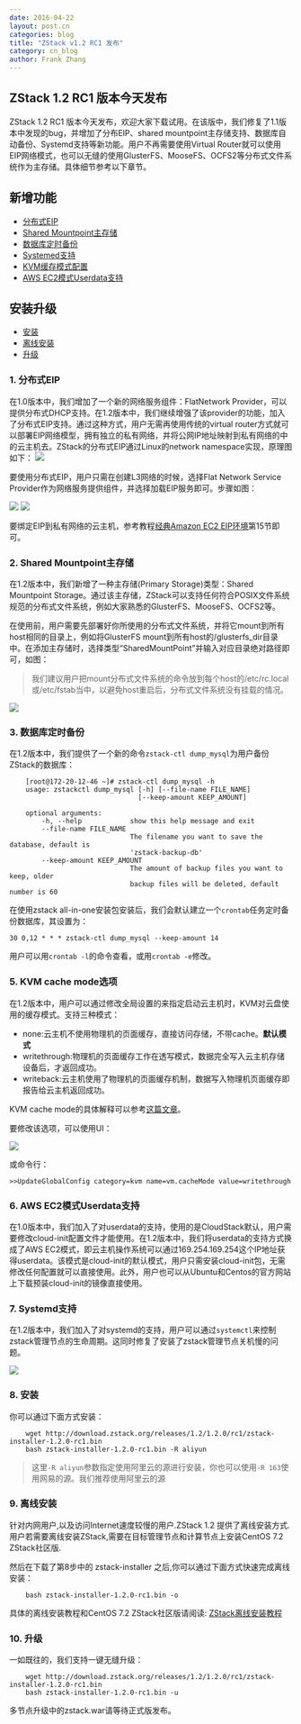 ```yaml
---
date: 2016-04-22
layout: post.cn
categories: blog
title: "ZStack v1.2 RC1 发布"
category: cn_blog
author: Frank Zhang
---
```


## ZStack 1.2 RC1 版本今天发布
ZStack 1.2 RC1 版本今天发布，欢迎大家下载试用。在该版中，我们修复了1.1版本中发现的bug，并增加了分布EIP、shared mountpoint主存储支持、数据库自动备份、Systemd支持等新功能。用户不再需要使用Virtual Router就可以使用EIP网络模式，也可以无缝的使用GlusterFS、MooseFS、OCFS2等分布式文件系统作为主存储。具体细节参考以下章节。

## 新增功能

* [分布式EIP](#eip)
* [Shared Mountpoint主存储](#smp)
* [数据库定时备份](#database)
* [Systemed支持](#systemd)
* [KVM缓存模式配置](#cachemode)
* [AWS EC2模式Userdata支持](#userdata)

## 安装升级

* [安装](#install)
* [离线安装](#offlineinstall)
* [升级](#upgrade)

<h3 id="eip">1. 分布式EIP </h3>
在1.0版本中，我们增加了一个新的网络服务组件：FlatNetwork Provider，可以提供分布式DHCP支持。在1.2版本中，我们继续增强了该provider的功能，加入了分布式EIP支持。通过这种方式，用户无需再使用传统的virtual router方式就可以部署EIP网络模型，拥有独立的私有网络，并将公网IP地址映射到私有网络的中的云主机去。ZStack的分布式EIP通过Linux的network namespace实现，原理图如下：

<img src="/images/1.2/eipoverview.png" class="center-img img-responsive">

要使用分布式EIP，用户只需在创建L3网络的时候，选择Flat Network Service Provider作为网络服务提供组件，并选择加载EIP服务即可。步骤如图：

<img src="/images/1.2/eip1.png" class="center-img img-responsive">
<img src="/images/1.2/eip2.png" class="center-img img-responsive">

要绑定EIP到私有网络的云主机，参考教程[经典Amazon EC2 EIP环境](http://zstack.org/cn/tutorials/ec2-ui.html)第15节即可。

<h3 id="smp">2. Shared Mountpoint主存储</h3>

在1.2版本中，我们新增了一种主存储(Primary Storage)类型：Shared Mountpoint Storage。通过该主存储，ZStack可以支持任何符合POSIX文件系统规范的分布式文件系统，例如大家熟悉的GlusterFS、MooseFS、OCFS2等。

在使用前，用户需要先部署好你所使用的分布式文件系统，并将它mount到所有host相同的目录上，例如将GlusterFS mount到所有host的/glusterfs_dir目录中。在添加主存储时，选择类型“SharedMountPoint”并输入对应目录绝对路径即可，如图：

>我们建议用户把mount分布式文件系统的命令放到每个host的/etc/rc.local或/etc/fstab当中，以避免host重启后，分布式文件系统没有挂载的情况。

<img src="/images/1.2/smp.png" class="center-img img-responsive">

<h3 id="database">3. 数据库定时备份</h3>

在1.2版本中，我们提供了一个新的命令`zstack-ctl dump_mysql`为用户备份ZStack的数据库：

		[root@172-20-12-46 ~]# zstack-ctl dump_mysql -h
		usage: zstackctl dump_mysql [-h] [--file-name FILE_NAME]
                            		[--keep-amount KEEP_AMOUNT]

		optional arguments:
  			-h, --help            show this help message and exit
  			--file-name FILE_NAME
                        		  The filename you want to save the database, default is
                        		  'zstack-backup-db'
  			--keep-amount KEEP_AMOUNT
                        		  The amount of backup files you want to keep, older
                        		  backup files will be deleted, default number is 60

在使用zstack all-in-one安装包安装后，我们会默认建立一个`crontab`任务定时备份数据库，其设置为：

	30 0,12 * * * zstack-ctl dump_mysql --keep-amount 14

用户可以用`crontab -l`的命令查看，或用`crontab -e`修改。

<h3 id="cachemode">5. KVM cache mode选项</h3>

在1.2版本中，用户可以通过修改全局设置的来指定启动云主机时，KVM对云盘使用的缓存模式。支持三种模式：

* none:云主机不使用物理机的页面缓存，直接访问存储，不带cache。**默认模式**
* writethrough:物理机的页面缓存工作在透写模式，数据完全写入云主机存储设备后，才返回成功。
* writeback:云主机使用了物理机的页面缓存机制，数据写入物理机页面缓存即报告给云主机返回成功。

KVM cache mode的具体解释可以参考[这篇文章](https://www.ibm.com/support/knowledgecenter/linuxonibm/liaat/liaatbpkvmguestcache.htm)。

要修改该选项，可以使用UI：

<img src="/images/1.2/cachemode.png" class="center-img img-responsive">

或命令行：

	>>UpdateGlobalConfig category=kvm name=vm.cacheMode value=writethrough

<h3 id="userdata">6. AWS EC2模式Userdata支持</h3>

在1.0版本中，我们加入了对userdata的支持，使用的是CloudStack默认，用户需要修改cloud-init配置文件才能使用。在1.2版本中，我们将userdata的支持方式换成了AWS EC2模式，即云主机操作系统可以通过169.254.169.254这个IP地址获得userdata。该模式是cloud-init的默认模式，用户只需安装cloud-init包，无需修改任何配置就可以直接使用。此外，用户也可以从Ubuntu和Centos的官方网站上下载预装cloud-init的镜像直接使用。

<h3 id="systemd">7. Systemd支持</h3>

在1.2版本中，我们加入了对systemd的支持，用户可以通过`systemctl`来控制zstack管理节点的生命周期。这同时修复了安装了zstack管理节点关机慢的问题。

<img src="/images/1.2/systemd.png" class="center-img img-responsive">

<h3 id="install">8. 安装</h3>

你可以通过下面方式安装：

        wget http://download.zstack.org/releases/1.2/1.2.0/rc1/zstack-installer-1.2.0-rc1.bin
        bash zstack-installer-1.2.0-rc1.bin -R aliyun

>这里`-R aliyun`参数指定使用阿里云的源进行安装，你也可以使用`-R 163`使用网易的源。我们推荐使用阿里云的源

<h3 id="offlineinstall">9. 离线安装</h3>

针对内网用户,以及访问Internet速度较慢的用户.ZStack 1.2 提供了离线安装方式.
用户若需要离线安装ZStack,需要在目标管理节点和计算节点上安装CentOS 7.2 ZStack社区版.

然后在下载了第8步中的 zstack-installer 之后,你可以通过下面方式快速完成离线安装：

        bash zstack-installer-1.2.0-rc1.bin -o

具体的离线安装教程和CentOS 7.2 ZStack社区版请阅读: [ZStack离线安装教程](./offline-install-zstack-from-custom-iso.html)

<h3 id="upgrade">10. 升级 </h3>

一如既往的，我们支持一键无缝升级：

        wget http://download.zstack.org/releases/1.2/1.2.0/rc1/zstack-installer-1.2.0-rc1.bin
        bash zstack-installer-1.2.0-rc1.bin -u

多节点升级中的zstack.war请等待正式版发布。


